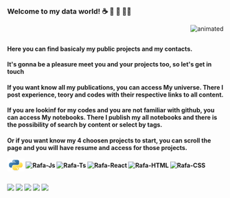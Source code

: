 
### Welcome to my data world!  ☕ 🍪 🐶 👩‍💻

<p align=right> 
  <img src="https://media2.giphy.com/media/uB86ZyWQsnFSGYe2sA/giphy.gif?cid=ecf05e47lxndicitg8vud7vw1h9bqgvvjqo2lgtni15vjuju&rid=giphy.gif&ct=g" alt="animated" />
</p>

##
<p align=left>
  <h4> Here you can find basicaly my public projects and my contacts. 
  <h4> It's gonna be a pleasure meet you and your projects too, so let's get in touch 
  <h4> If you want know all my publications, you can access My universe. There I post experience, teory and codes with their respective links to all content.
  <h4> If you are lookinf for my codes and you are not familiar with github, you can access My notebooks. There I publish my all notebooks and there is the possibility of search by content or select by tags.
  <h4> Or if you want know my 4 choosen projects to start, you can scroll the page and you will have resume and access for those projects. 
    




<div style="display: inline_block"><br>
  <img align="center" alt="Rafa-Python" height="30" width="40" src="https://raw.githubusercontent.com/devicons/devicon/master/icons/python/python-original.svg">
  <img align="center" alt="Rafa-Js" height="30" width="40" src="https://cdn.jsdelivr.net/gh/devicons/devicon/icons/mysql/mysql-original.svg">
  <img align="center" alt="Rafa-Ts" height="30" width="40" src="https://www.svgrepo.com/show/331761/sql-database-sql-azure.svg">
  <img align="center" alt="Rafa-React" height="30" width="40" src="https://cdn.jsdelivr.net/gh/devicons/devicon/icons/figma/figma-original.svg">
  <img align="center" alt="Rafa-HTML" height="30" width="40" src="https://www.svgrepo.com/show/354428/tableau-icon.svg">
  <img align="center" alt="Rafa-CSS" height="30" width="40" src="https://www.svgrepo.com/show/303193/microsoft-excel-2013-logo.svg">
</div>


##


   
<div> 
  <a href = "mailto:leticiaplang@gmail.com"><img src="https://img.shields.io/badge/-Gmail-FF0000?style=for-the-badge&logo=gmail&logoColor=white" target="_blank"></a>
  <a href="https://www.linkedin.com/in/leticiaplang" target="_blank"><img src="https://img.shields.io/badge/-LinkedIn-%230077B5?style=for-the-badge&logo=linkedin&logoColor=white" target="_blank"></a> 
  <a href="https://www.twitch.tv/leticiaplang" target="_blank"><img src="https://img.shields.io/badge/Twitch-9146FF?style=for-the-badge&logo=twitch&logoColor=white" target="_blank"></a>
  <a href="https://medium.com/@leticiaplang/about" target="_blank"><img src="https://img.shields.io/badge/Medium-333333?style=for-the-badge&logo=medium&logoColor=white" target="_blank"></a>
  <a href="https://leticiaplang.github.io/lpl_posts/" target="_blank"><img src="https://img.shields.io/badge/Posts-EAD122?style=for-the-badge&logo=blog&logoColor=white" target="_blank"></a>
</div>


  
